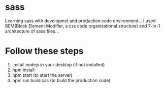 # sass
Learning sass with developmet and production code environment... i used BEM(Block Element Modifier, a css code organisational structure) and 7-in-1 architecture of sass files...
# Follow these steps
1. install nodejs in your desktop (if not installed)
2. npm install
3. npm start (to start the server)
4. npm run build:css (to biuld the production code)
